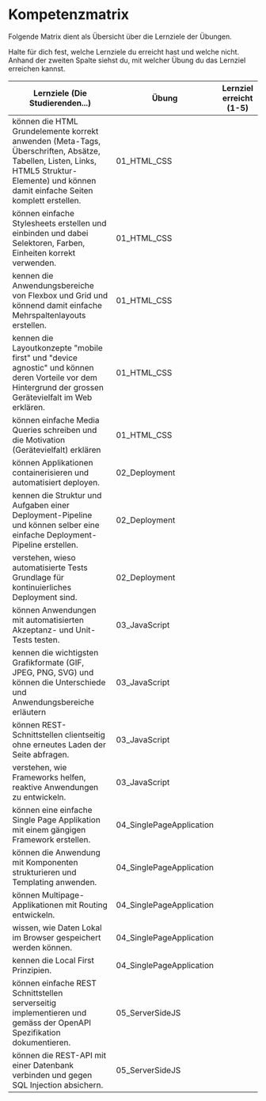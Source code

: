 # Kompetenzmatrix

Folgende Matrix dient als Übersicht über die Lernziele der Übungen.

Halte für dich fest, welche Lernziele du erreicht hast und welche nicht.
Anhand der zweiten Spalte siehst du, mit welcher Übung du das Lernziel erreichen kannst.

| Lernziele (Die Studierenden...)                                                                                                                                                           | Übung                    | Lernziel erreicht (1-5) |
|-------------------------------------------------------------------------------------------------------------------------------------------------------------------------------------------|--------------------------|-------------------------|
| können die HTML Grundelemente korrekt anwenden (Meta-Tags, Überschriften, Absätze, Tabellen, Listen, Links, HTML5 Struktur-Elemente) und können damit einfache Seiten komplett erstellen. | 01_HTML_CSS              |                         |
| können einfache Stylesheets erstellen und einbinden und dabei Selektoren, Farben, Einheiten korrekt verwenden.                                                                            | 01_HTML_CSS              |                         |
| kennen die Anwendungsbereiche von Flexbox und Grid und könnend damit einfache Mehrspaltenlayouts erstellen.                                                                               | 01_HTML_CSS              |                         |
| kennen die Layoutkonzepte "mobile first" und "device agnostic" und können deren Vorteile vor dem Hintergrund der grossen Gerätevielfalt im Web erklären.                                  | 01_HTML_CSS              |                         |
| können einfache Media Queries schreiben und die Motivation (Gerätevielfalt) erklären                                                                                                      | 01_HTML_CSS              |                         |
| können Applikationen containerisieren und automatisiert deployen.                                                                                                                         | 02_Deployment            |                         |
| kennen die Struktur und Aufgaben einer Deployment-Pipeline und können selber eine einfache Deployment-Pipeline erstellen.                                                                 | 02_Deployment            |                         |
| verstehen, wieso automatisierte Tests Grundlage für kontinuierliches Deployment sind.                                                                                                     | 02_Deployment            |                         |
| können Anwendungen mit automatisierten Akzeptanz- und Unit-Tests testen.                                                                                                                  | 03_JavaScript            |                         |
| kennen die wichtigsten Grafikformate (GIF, JPEG, PNG, SVG) und können die Unterschiede und Anwendungsbereiche erläutern                                                                   | 03_JavaScript            |                         |
| können REST-Schnittstellen clientseitig ohne erneutes Laden der Seite abfragen.                                                                                                           | 03_JavaScript            |                         |
| verstehen, wie Frameworks helfen, reaktive Anwendungen zu entwickeln.                                                                                                                     | 03_JavaScript            |                         |
| können eine einfache Single Page Applikation mit einem gängigen Framework erstellen.                                                                                                      | 04_SinglePageApplication |                         |
| können die Anwendung mit Komponenten strukturieren und Templating anwenden.                                                                                                               | 04_SinglePageApplication |                         |
| können Multipage-Applikationen mit Routing entwickeln.                                                                                                                                    | 04_SinglePageApplication |                         |
| wissen, wie Daten Lokal im Browser gespeichert werden können.                                                                                                                             | 04_SinglePageApplication |                         |
| kennen die Local First Prinzipien.                                                                                                                                                        | 04_SinglePageApplication |                         |
| können einfache REST Schnittstellen serverseitig implementieren und gemäss der OpenAPI Spezifikation dokumentieren.                                                                       | 05_ServerSideJS          |                         |
| können die REST-API mit einer Datenbank verbinden und gegen SQL Injection absichern.                                                                                                      | 05_ServerSideJS          |                         |